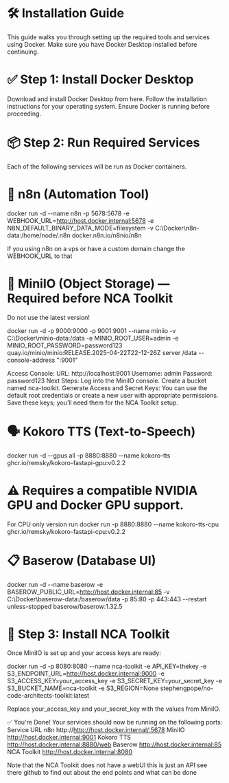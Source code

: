 # 🛠️ Installation Guide
This guide walks you through setting up the required tools and services using Docker. Make sure you have Docker Desktop installed before continuing.

# ✅ Step 1: Install Docker Desktop
Download and install Docker Desktop from here.
Follow the installation instructions for your operating system.
Ensure Docker is running before proceeding.

# 📦 Step 2: Run Required Services
Each of the following services will be run as Docker containers.

# 🔄 n8n (Automation Tool)
docker run -d --name n8n -p 5678:5678 -e WEBHOOK_URL=http://host.docker.internal:5678 -e N8N_DEFAULT_BINARY_DATA_MODE=filesystem -v C:\Docker\n8n-data:/home/node/.n8n docker.n8n.io/n8nio/n8n

If you using n8n on a vps or have a custom domain change the WEBHOOK_URL to that


# 💾 MiniIO (Object Storage) — Required before NCA Toolkit
Do not use the latest version!

docker run -d -p 9000:9000 -p 9001:9001 --name miniio -v C:\Docker\minio-data:/data -e MINIO_ROOT_USER=admin -e MINIO_ROOT_PASSWORD=password123 quay.io/minio/minio:RELEASE.2025-04-22T22-12-26Z server /data --console-address ":9001"

Access Console:
URL: http://localhost:9001
Username: admin
Password: password123
Next Steps:
Log into the MiniIO console.
Create a bucket named nca-toolkit.
Generate Access and Secret Keys:
You can use the default root credentials or create a new user with appropriate permissions.
Save these keys; you’ll need them for the NCA Toolkit setup.

# 🗣️ Kokoro TTS (Text-to-Speech)
docker run -d --gpus all -p 8880:8880 --name kokoro-tts ghcr.io/remsky/kokoro-fastapi-gpu:v0.2.2

# ⚠️ Requires a compatible NVIDIA GPU and Docker GPU support.
For CPU only version run
docker run -p 8880:8880 --name kokoro-tts-cpu ghcr.io/remsky/kokoro-fastapi-cpu:v0.2.2

# 📋 Baserow (Database UI)
docker run -d --name baserow -e BASEROW_PUBLIC_URL=http://host.docker.internal:85 -v C:\Docker\baserow-data:/baserow/data -p 85:80 -p 443:443 --restart unless-stopped baserow/baserow:1.32.5


# 🚀 Step 3: Install NCA Toolkit
Once MiniIO is set up and your access keys are ready:

docker run -d -p 8080:8080 --name nca-toolkit -e API_KEY=thekey -e S3_ENDPOINT_URL=http://host.docker.internal:9000 -e S3_ACCESS_KEY=your_access_key -e S3_SECRET_KEY=your_secret_key -e S3_BUCKET_NAME=nca-toolkit -e S3_REGION=None stephengpope/no-code-architects-toolkit:latest



Replace your_access_key and your_secret_key with the values from MiniIO.

✅ You're Done!
Your services should now be running on the following ports:
Service
URL
n8n
http://http://host.docker.internal/:5678
MiniIO
http://host.docker.internal:9001
Kokoro TTS
http://host.docker.internal:8880/web
Baserow
http://host.docker.internal:85
NCA Toolkit
http://host.docker.internal:8080



Note that the NCA Toolkit does not have a webUI this is just an API see there github to find out about the end points and what can be done
